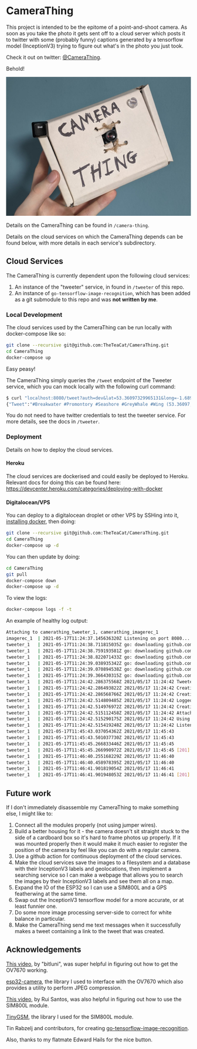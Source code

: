 # CameraThing

This project is intended to be the epitome of a point-and-shoot camera. As soon as you take the photo it gets sent off to a cloud server which posts it to twitter with some (probably funny) captions generated by a tensorflow model (InceptionV3) trying to figure out what's in the photo you just took.

Check it out on twitter: [@CameraThing](https://twitter.com/CameraThing).

Behold!

![A photograph of the CameraThing; a small white cardboard box with a small camera lens poking out of a hole that has been crudely cut out of it, with an LED above and to the right and a button from a mechanical keyboard handing out above and to the left. The words "Camera Thing" have been written on the front of the box in sharpie.](./docs/imgs/CameraThing.jpg)



Details on the CameraThing can be found in `/camera-thing`.

Details on the cloud services on which the CameraThing depends can be found below, with more details in each service's subdirectory.



## Cloud Services

The CameraThing is currently dependent upon the following cloud services:

1. An instance of the "tweeter" service, in found in `/tweeter` of this repo.
2. An instance of `go-tensorflow-image-recognition`, which has been added as a git submodule to this repo and was **not written by me**.



### Local Development

The cloud services used by the CameraThing can be run locally with docker-compose like so:

```bash
git clone --recursive git@github.com:TheTeaCat/CameraThing.git
cd CameraThing
docker-compose up
```

Easy peasy!

The CameraThing simply queries the `/tweet` endpoint of the Tweeter service, which you can mock locally with the following curl command:

```bash
$ curl "localhost:8080/tweet?auth=dev&lat=53.36097329965131&long=-1.6899902029658576" -F 'image=@./test.jpg'
{"Tweet":"#Breakwater #Promontory #Seashore #GreyWhale #Wing (53.36097,-1.68999)"}
```

You do not need to have twitter credentials to test the tweeter service. For more details, see the docs in `/tweeter`.



### Deployment

Details on how to deploy the cloud services.

#### Heroku

The cloud services are dockerised and could easily be deployed to Heroku. Relevant docs for doing this can be found here: https://devcenter.heroku.com/categories/deploying-with-docker

#### Digitalocean/VPS

You can deploy to a digitalocean droplet or other VPS by SSHing into it, [installing docker](https://docs.docker.com/get-docker/), then doing:

```bash
git clone --recursive git@github.com:TheTeaCat/CameraThing.git
cd CameraThing
docker-compose up -d
```

You can then update by doing:

```bash
cd CameraThing
git pull
docker-compose down
docker-compose up -d
```

To view the logs:

```bash
docker-compose logs -f -t
```

An example of healthy log output:

```bash
Attaching to camerathing_tweeter_1, camerathing_imagerec_1
imagerec_1  | 2021-05-17T11:24:37.145636320Z Listening on port 8080...
tweeter_1   | 2021-05-17T11:24:38.711815035Z go: downloading github.com/drswork/go-twitter v0.0.0-20190721142740-110a39637298
tweeter_1   | 2021-05-17T11:24:38.759193581Z go: downloading github.com/dghubble/oauth1 v0.7.0
tweeter_1   | 2021-05-17T11:24:38.822071433Z go: downloading github.com/nfnt/resize v0.0.0-20180221191011-83c6a9932646
tweeter_1   | 2021-05-17T11:24:39.038935342Z go: downloading github.com/cenkalti/backoff v2.1.1+incompatible
tweeter_1   | 2021-05-17T11:24:39.070894538Z go: downloading github.com/dghubble/sling v1.3.0
tweeter_1   | 2021-05-17T11:24:39.366430315Z go: downloading github.com/google/go-querystring v1.0.0
tweeter_1   | 2021-05-17T11:24:42.286375568Z 2021/05/17 11:24:42 Tweeter service started.
tweeter_1   | 2021-05-17T11:24:42.286493822Z 2021/05/17 11:24:42 Creating recogniser instance...
tweeter_1   | 2021-05-17T11:24:42.286568766Z 2021/05/17 11:24:42 Creating tweeter instance...
tweeter_1   | 2021-05-17T11:24:42.514809485Z 2021/05/17 11:24:42 Logged into twitter as: Camera Thing
tweeter_1   | 2021-05-17T11:24:42.514976972Z 2021/05/17 11:24:42 Creating endpoint instances...
tweeter_1   | 2021-05-17T11:24:42.515112458Z 2021/05/17 11:24:42 Attaching endpoint handlers...
tweeter_1   | 2021-05-17T11:24:42.515290175Z 2021/05/17 11:24:42 Using port 8080...
tweeter_1   | 2021-05-17T11:24:42.515419248Z 2021/05/17 11:24:42 Listening and serving!
tweeter_1   | 2021-05-17T11:45:43.037054362Z 2021/05/17 11:45:43       [/tweet] - Request @ /tweet!
tweeter_1   | 2021-05-17T11:45:43.501037730Z 2021/05/17 11:45:43       [/tweet] - Longitude and latitude provided, using geolocation
tweeter_1   | 2021-05-17T11:45:45.266833446Z 2021/05/17 11:45:45       [TWEETER] - Successfully tweeted: Mongoose? Wombat? Wallaby? Weasel? Chesapeake Bay Retriever? (53.36097,-1.68999)
tweeter_1   | 2021-05-17T11:45:45.266990972Z 2021/05/17 11:45:45 [201] [/tweet] - Successfully tweeted: Mongoose? Wombat? Wallaby? Weasel? Chesapeake Bay Retriever? (53.36097,-1.68999)
tweeter_1   | 2021-05-17T11:46:40.255168229Z 2021/05/17 11:46:40       [/tweet] - Request @ /tweet!
tweeter_1   | 2021-05-17T11:46:40.458978395Z 2021/05/17 11:46:40       [/tweet] - No longitude or latitude provided, not using geolocation
tweeter_1   | 2021-05-17T11:46:41.901819054Z 2021/05/17 11:46:41       [TWEETER] - Successfully tweeted: Mongoose? Wombat? Wallaby? Weasel? Chesapeake Bay Retriever? 
tweeter_1   | 2021-05-17T11:46:41.901948053Z 2021/05/17 11:46:41 [201] [/tweet] - Successfully tweeted: Mongoose? Wombat? Wallaby? Weasel? Chesapeake Bay Retriever? 
```



## Future work

If I don't immediately disassemble my CameraThing to make something else, I might like to:

1. Connect all the modules properly (not using jumper wires).
2. Build a better housing for it - the camera doesn't sit straight stuck to the side of a cardboard box so it's hard to frame photos up properly. If it was mounted properly then it would make it much easier to register the position of the camera by feel like you can do with a regular camera.
3. Use a github action for continuous deployment of the cloud services.
4. Make the cloud services save the images to a filesystem and a database with their InceptionV3 labels and geolocations, then implement a searching service so I can make a webpage that allows you to search the images by their InceptionV3 labels and see them all on a map.
5. Expand the IO of the ESP32 so I can use a SIM800L and a GPS featherwing at the same time.
6. Swap out the InceptionV3 tensorflow model for a more accurate, or at least funnier one.
7. Do some more image processing server-side to correct for white balance in particular.
8. Make the CameraThing send me text messages when it successfully makes a tweet containing a link to the tweet that was created.



## Acknowledgements

[This video](https://www.youtube.com/watch?v=S2yTQHM82jc), by "bitluni", was super helpful in figuring out how to get the OV7670 working.

[esp32-camera](https://github.com/espressif/esp32-camera), the library I used to interface with the OV7670 which also provides a utility to perform JPEG compression.

[This video](https://www.youtube.com/watch?v=aCeVsySh-v4), by Rui Santos, was also helpful in figuring out how to use the SIM800L module.

[TinyGSM](https://github.com/vshymanskyy/TinyGSM), the library I used for the SIM800L module.

Tin Rabzelj and contributors, for creating [go-tensorflow-image-recognition](https://github.com/tinrab/go-tensorflow-image-recognition).

Also, thanks to my flatmate Edward Hails for the nice button.